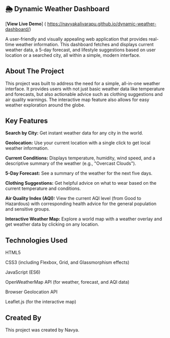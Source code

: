 ## 🌦️ Dynamic Weather Dashboard
[**View  Live Demo**] ( https://navyakalivarapu.github.io/dynamic-weather-dashboard/)

A user-friendly and visually appealing web application that provides real-time weather information. This dashboard fetches and displays current weather data, a 5-day forecast, and lifestyle suggestions based on user location or a searched city, all within a simple, modern interface.

## About The Project
This project was built to address the need for a simple, all-in-one weather interface. It provides users with not just basic weather data like temperature and forecasts, but also actionable advice such as clothing suggestions and air quality warnings. The interactive map feature also allows for easy weather exploration around the globe.

## Key Features
**Search by City:** Get instant weather data for any city in the world.

**Geolocation:** Use your current location with a single click to get local weather information.

**Current Conditions:** Displays temperature, humidity, wind speed, and a descriptive summary of the weather (e.g., "Overcast Clouds").

**5-Day Forecast:** See a summary of the weather for the next five days.

**Clothing Suggestions:** Get helpful advice on what to wear based on the current temperature and conditions.

**Air Quality Index (AQI):** View the current AQI level (from Good to Hazardous) with corresponding health advice for the general population and sensitive groups.

**Interactive Weather Map:** Explore a world map with a weather overlay and get weather data by clicking on any location.

## Technologies Used
HTML5

CSS3 (including Flexbox, Grid, and Glassmorphism effects)

JavaScript (ES6)

OpenWeatherMap API (for weather, forecast, and AQI data)

Browser Geolocation API

Leaflet.js (for the interactive map)

## Created By
This project was created by Navya.









